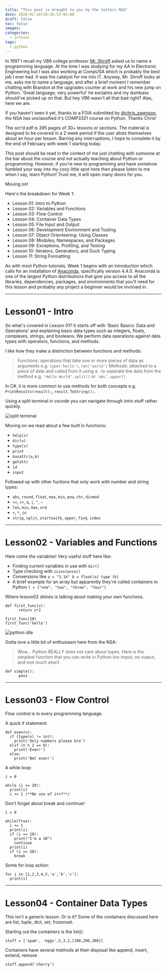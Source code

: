 ```yaml
---
title: "This post is brought to you by the letters NSA"
date: 2020-02-16T10:36:53-05:00
draft: false
toc: false
images:
categories:
  - infosec
tags:
  - python
---
```


In 1997 I recall my VB6 college professor [Mr. Shroff](https://www.absolutedental.com/doctor/sulabh-shroff/) asked us to name a programming language.  At the time I was studying for my AA in Electronic Engineering but I was also working at CompUSA which is probably the best job I ever had.  It was the catalyst for me into IT.  Anyway, Mr. Shroff looks at me, asks me to name a language, and after a brief moment I remember chatting with Brandon at the upgrades counter at work and his new jump on Python.  'Great language, very powerful' he exclaims and my dumbass should've picked up on that.  But hey VB6 wasn't all that bad right?  Alas, here we are.

If you haven't seen it yet, thanks to a FOIA submitted by [@chris_swenson](https://twitter.com/chris_swenson/status/1225836060938125313), the NSA has unclassified it's COMP3321 course on Python.  Thanks Chris!

The ocr'd pdf is 395 pages of 30+ lessons or sections.  The material is designed to be covered in a 2 week period if the user allots themselves about an hour per lesson.  Barring any interruptions, I hope to complete it by the end of February with week 1 starting today.

This post should be read in the context of me just chatting with someone at the bar about the course and not actually teaching about Python or programming.  However, if you're new to programming and have somehow fumbled your way into my cozy little spot here then please listen to me when I say, learn Python!  Trust me, it will open many doors for you.

Moving on!

Here's the breakdown for Week 1:

- Lesson 01: Intro to Python
- Lesson 02: Variables and Functions
- Lesson 03: Flow Control
- Lesson 04: Container Data Types
- Lesson 05: File Input and Output
- Lesson 06: Development Environment and Tooling
- Lesson 07: Object Orienteering: Using Classes
- Lesson 08: Modules, Namespaces, and Packages
- Lesson 09: Exceptions, Profiling, and Testing
- Lesson 10: Iterators, Generators, and Duck Typing
- Lesson 11: String Formatting

As with most Python tutorials, Week 1 begins with an introduction which calls for an installation of [Anaconda](https://www.anaconda.com/distribution/), specifically version 4.4.0.  Anaconda is one of the largest Python distributions that give you access to all the libraries, dependencies, packages, and environments that you'll need for this lesson and probably any project a beginner would be involved in.

---

# Lesson01 - Intro

So what's covered in Lesson 01?  It starts off with 'Basic Basics: Data and Operations' and explaining basic data types such as integers, floats, complexes, strings, and booleans.  We perform data operations against data types with operators, functions, and methods.

I like how they make a distinction between functions and methods:

> Functions: operations that take one or more pieces of data as arguments e.g. `type('hello')`, `len('world')`
> Methods: attached to a piece of data and called from it using a . to seperate the data from the method e.g. `'Hello World'.split()` or `'abc'.upper()`.

In C#, it is more common to use methods for both concepts e.g. `PrintResults(result);`, `result.ToString();`.

Using a split terminal in vscode you can navigate through intro stuff rather quickly.

![split terminal](/images/vscode-python-split-terminal.png)

Moving on we read about a few built in functions:

- `help(x)`
- `dir(x)`
- `type(x)`
- `print`
- `hasattr(a,b)`
- `getattr`
- `id`
- `input`

Followed up with other fuctions that only work with number and string types:

- `abs`, `round`, `float`, `max`, `min`, `pow`, `chr`, `divmod`
- `<<`, `>>`, `&`, `|`, `^`, `~`
- `len`, `min`, `max`, `ord`
- `+`, `*`, `in`
- `strip`, `split`, `startswith`, `upper`, `find`, `index`

---

# Lesson02 - Variables and Functions

Here come the variables!  Very useful stuff here like:
- Finding current variables in use with `dir()`
- Type checking with `isinstance()`
- Conversions like `a = "3.14" b = float(a) type (b)`
- A brief example for an array but apparently they're called containers in Python `l = ["one", "two", "three", "four"]`

Where lesson02 shines is talking about making your own functions.

```
def first_func(x):
      return x*2

first_func(10)
first_func('hello')
```

![python idle](/images/python-idle.png)

Gotta love a little bit of enthusiasm here from the NSA:

> Wow... Python REALLY does not care about types.  Here is the simplest function that you can write in Python (no imput, no output, and mot much else!)

```
def simple():
      pass
```  

---

# Lesson03 - Flow Control

Flow control is in every programming language.

A quick if statement:

```
def even(n):
  if (type(n) != int):
    print('Only numbers please bro')
  elif (n % 2 == 0):
    print('Even!')
  else:
    print('Not even!')
```

A while loop:

```
i = 0

while (i <= 20):
  print(i)
  i += 1 /**No use of i++?**/
```

Don't forget about break and continue!

```
i = 0

while(True):
  i += 1
  print(i)
  if (i == 10):
    print("I'm a 10")
    continue
  print(i)
  if (i == 20):
    break
```

Some for loop action:

```
for i in [1,2,3,4,5,'a','b','c']:
  print(i)
```

---

# Lesson04 - Container Data Types

This isn't a generic lesson.  Or is it?  Some of the containers discussed here are list, tuple, dict, set, frozenset.

Starting out the containers is the list():

```
stuff = ['spam', 'eggs',5,3.2,[100,200,300]]
```
Containers have several methods at their disposal like append, insert, extend, remove

```
stuff.append('cherry')
```



